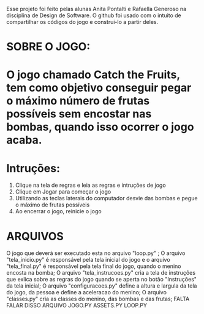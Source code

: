 Esse projeto foi feito pelas alunas Anita Pontalti e Rafaella Generoso na disciplina de Design de Software. O github foi usado com o intuito de compartilhar os códigos do jogo e construi-lo a partir deles.

# SOBRE O JOGO:
 # O jogo chamado Catch the Fruits, tem como objetivo conseguir pegar o máximo número de frutas possíveis sem encostar nas bombas, quando isso ocorrer o jogo acaba. 

# Intruções:
1. Clique na tela de regras e leia as regras e intruções de jogo
2. Clique em Jogar para começar o jogo
3. Utilizando as teclas laterais do computador desvie das bombas e pegue o máximo de frutas possíveis
4. Ao encerrar o jogo, reinicie o jogo

# ARQUIVOS
O jogo que deverá ser executado esta no arquivo "loop.py" ;
O arquivo "tela_inicio.py" é responsável pela tela inicial do jogo e o arquivo "tela_final.py" é responsável pela tela final do jogo, quando o menino encosta na bomba;
O arquivo "tela_instrucoes.py" cria a tela de instruções que exlica sobre as regras do jogo quando se aperta no botão "Instruções" da tela inicial;
O arquivo "configuracoes.py" define a altura e largula da tela do jogo, da pessoa e define a aceleracao do menino;
O arquivo "classes.py" cria as classes do menino, das bombas e das frutas;
FALTA FALAR DISSO ARQUIVO JOGO.PY ASSETS.PY LOOP.PY
